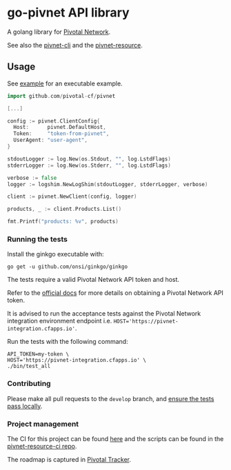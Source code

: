 # go-pivnet API library

A golang library for [Pivotal Network](https://network.pivotal.io).

See also the [pivnet-cli](https://github.com/pivotal-cf/pivnet-cli)
and the [pivnet-resource](https://github.com/pivotal-cf/pivnet-resource).

## Usage

See [example](https://github.com/pivotal-cf/pivnet-cli/blob/master/example/main.go)
for an executable example.

```go
import github.com/pivotal-cf/pivnet

[...]

config := pivnet.ClientConfig{
  Host:      pivnet.DefaultHost,
  Token:     "token-from-pivnet",
  UserAgent: "user-agent",
}

stdoutLogger := log.New(os.Stdout, "", log.LstdFlags)
stderrLogger := log.New(os.Stderr, "", log.LstdFlags)

verbose := false
logger := logshim.NewLogShim(stdoutLogger, stderrLogger, verbose)

client := pivnet.NewClient(config, logger)

products, _ := client.Products.List()

fmt.Printf("products: %v", products)
```

### Running the tests

Install the ginkgo executable with:

```
go get -u github.com/onsi/ginkgo/ginkgo
```

The tests require a valid Pivotal Network API token and host.

Refer to the
[official docs](https://network.pivotal.io/docs/api#how-to-authenticate)
for more details on obtaining a Pivotal Network API token.

It is advised to run the acceptance tests against the Pivotal Network integration
environment endpoint i.e. `HOST='https://pivnet-integration.cfapps.io'`.

Run the tests with the following command:

```
API_TOKEN=my-token \
HOST='https://pivnet-integration.cfapps.io' \
./bin/test_all
```

### Contributing

Please make all pull requests to the `develop` branch, and
[ensure the tests pass locally](https://github.com/pivotal-cf/go-pivnet#running-the-tests).

### Project management

The CI for this project can be found
[here](https://p-concourse.wings.cf-app.com/teams/system-team-pivnet-resource-pivnet-resource-657d)
and the scripts can be found in the
[pivnet-resource-ci repo](https://github.com/pivotal-cf/pivnet-resource-ci).

The roadmap is captured in [Pivotal Tracker](https://www.pivotaltracker.com/projects/1474244).
